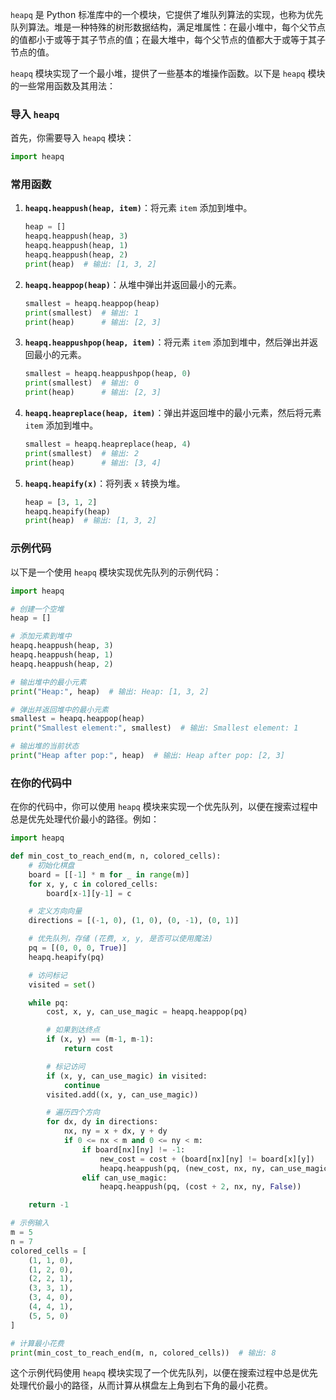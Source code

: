`heapq` 是 Python 标准库中的一个模块，它提供了堆队列算法的实现，也称为优先队列算法。堆是一种特殊的树形数据结构，满足堆属性：在最小堆中，每个父节点的值都小于或等于其子节点的值；在最大堆中，每个父节点的值都大于或等于其子节点的值。

`heapq` 模块实现了一个最小堆，提供了一些基本的堆操作函数。以下是 `heapq` 模块的一些常用函数及其用法：

### 导入 `heapq`
首先，你需要导入 `heapq` 模块：
```python
import heapq
```

### 常用函数
1. **`heapq.heappush(heap, item)`**：将元素 `item` 添加到堆中。
   ```python
   heap = []
   heapq.heappush(heap, 3)
   heapq.heappush(heap, 1)
   heapq.heappush(heap, 2)
   print(heap)  # 输出: [1, 3, 2]
   ```

2. **`heapq.heappop(heap)`**：从堆中弹出并返回最小的元素。
   ```python
   smallest = heapq.heappop(heap)
   print(smallest)  # 输出: 1
   print(heap)      # 输出: [2, 3]
   ```

3. **`heapq.heappushpop(heap, item)`**：将元素 `item` 添加到堆中，然后弹出并返回最小的元素。
   ```python
   smallest = heapq.heappushpop(heap, 0)
   print(smallest)  # 输出: 0
   print(heap)      # 输出: [2, 3]
   ```

4. **`heapq.heapreplace(heap, item)`**：弹出并返回堆中的最小元素，然后将元素 `item` 添加到堆中。
   ```python
   smallest = heapq.heapreplace(heap, 4)
   print(smallest)  # 输出: 2
   print(heap)      # 输出: [3, 4]
   ```

5. **`heapq.heapify(x)`**：将列表 `x` 转换为堆。
   ```python
   heap = [3, 1, 2]
   heapq.heapify(heap)
   print(heap)  # 输出: [1, 3, 2]
   ```

### 示例代码
以下是一个使用 `heapq` 模块实现优先队列的示例代码：

```python
import heapq

# 创建一个空堆
heap = []

# 添加元素到堆中
heapq.heappush(heap, 3)
heapq.heappush(heap, 1)
heapq.heappush(heap, 2)

# 输出堆中的最小元素
print("Heap:", heap)  # 输出: Heap: [1, 3, 2]

# 弹出并返回堆中的最小元素
smallest = heapq.heappop(heap)
print("Smallest element:", smallest)  # 输出: Smallest element: 1

# 输出堆的当前状态
print("Heap after pop:", heap)  # 输出: Heap after pop: [2, 3]
```

### 在你的代码中
在你的代码中，你可以使用 `heapq` 模块来实现一个优先队列，以便在搜索过程中总是优先处理代价最小的路径。例如：

```python
import heapq

def min_cost_to_reach_end(m, n, colored_cells):
    # 初始化棋盘
    board = [[-1] * m for _ in range(m)]
    for x, y, c in colored_cells:
        board[x-1][y-1] = c

    # 定义方向向量
    directions = [(-1, 0), (1, 0), (0, -1), (0, 1)]

    # 优先队列，存储 (花费, x, y, 是否可以使用魔法)
    pq = [(0, 0, 0, True)]
    heapq.heapify(pq)

    # 访问标记
    visited = set()

    while pq:
        cost, x, y, can_use_magic = heapq.heappop(pq)

        # 如果到达终点
        if (x, y) == (m-1, m-1):
            return cost

        # 标记访问
        if (x, y, can_use_magic) in visited:
            continue
        visited.add((x, y, can_use_magic))

        # 遍历四个方向
        for dx, dy in directions:
            nx, ny = x + dx, y + dy
            if 0 <= nx < m and 0 <= ny < m:
                if board[nx][ny] != -1:
                    new_cost = cost + (board[nx][ny] != board[x][y])
                    heapq.heappush(pq, (new_cost, nx, ny, can_use_magic))
                elif can_use_magic:
                    heapq.heappush(pq, (cost + 2, nx, ny, False))

    return -1

# 示例输入
m = 5
n = 7
colored_cells = [
    (1, 1, 0),
    (1, 2, 0),
    (2, 2, 1),
    (3, 3, 1),
    (3, 4, 0),
    (4, 4, 1),
    (5, 5, 0)
]

# 计算最小花费
print(min_cost_to_reach_end(m, n, colored_cells))  # 输出: 8
```

这个示例代码使用 `heapq` 模块实现了一个优先队列，以便在搜索过程中总是优先处理代价最小的路径，从而计算从棋盘左上角到右下角的最小花费。